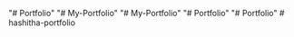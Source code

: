 "# Portfolio" 
"# My-Portfolio" 
"# My-Portfolio" 
"# Portfolio" 
"# Portfolio" 
#   h a s h i t h a - p o r t f o l i o  
 